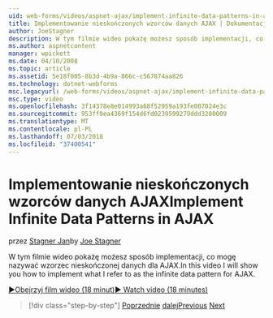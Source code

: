 ```yaml
---
uid: web-forms/videos/aspnet-ajax/implement-infinite-data-patterns-in-ajax
title: Implementowanie nieskończonych wzorców danych AJAX | Dokumentacja firmy Microsoft
author: JoeStagner
description: W tym filmie wideo pokażę możesz sposób implementacji, co mogę nazywać wzorzec nieskończonej danych dla AJAX.
ms.author: aspnetcontent
manager: wpickett
ms.date: 04/10/2008
ms.topic: article
ms.assetid: 5e18f005-8b3d-4b9a-866c-c567874aa826
ms.technology: dotnet-webforms
msc.legacyurl: /web-forms/videos/aspnet-ajax/implement-infinite-data-patterns-in-ajax
msc.type: video
ms.openlocfilehash: 3f14378e8e014993a68f52959a193fe007024e3c
ms.sourcegitcommit: 953ff9ea4369f154d6fd0239599279ddd3280009
ms.translationtype: MT
ms.contentlocale: pl-PL
ms.lasthandoff: 07/03/2018
ms.locfileid: "37400541"
---
```

<a name="implement-infinite-data-patterns-in-ajax"></a><span data-ttu-id="1fdaa-103">Implementowanie nieskończonych wzorców danych AJAX</span><span class="sxs-lookup"><span data-stu-id="1fdaa-103">Implement Infinite Data Patterns in AJAX</span></span>
====================
<span data-ttu-id="1fdaa-104">przez [Stagner Jan](https://github.com/JoeStagner)</span><span class="sxs-lookup"><span data-stu-id="1fdaa-104">by [Joe Stagner](https://github.com/JoeStagner)</span></span>

<span data-ttu-id="1fdaa-105">W tym filmie wideo pokażę możesz sposób implementacji, co mogę nazywać wzorzec nieskończonej danych dla AJAX.</span><span class="sxs-lookup"><span data-stu-id="1fdaa-105">In this video I will show you how to implement what I refer to as the infinite data pattern for AJAX.</span></span>

[<span data-ttu-id="1fdaa-106">&#9654;Obejrzyj film wideo (18 minut)</span><span class="sxs-lookup"><span data-stu-id="1fdaa-106">&#9654; Watch video (18 minutes)</span></span>](https://channel9.msdn.com/Blogs/ASP-NET-Site-Videos/implement-infinite-data-patterns-in-ajax)

> [!div class="step-by-step"]
> <span data-ttu-id="1fdaa-107">[Poprzednie](use-aspnet-ajax-cascading-drop-down-control-to-access-a-database.md)
> [dalej](basic-aspnet-authentication-in-an-ajax-enabled-application.md)</span><span class="sxs-lookup"><span data-stu-id="1fdaa-107">[Previous](use-aspnet-ajax-cascading-drop-down-control-to-access-a-database.md)
[Next](basic-aspnet-authentication-in-an-ajax-enabled-application.md)</span></span>
